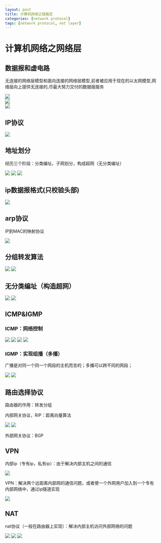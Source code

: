 ```yaml
---
layout: post
title: 计算机网络之链路层
categories: [network protocol]
tags: [network protocol, net layer] 
---
```


# 计算机网络之网络层

## 数据报和虚电路

无连接的网络层模型和面向连接的网络层模型,前者被应用于现在的以太网模型,网络层向上提供无连接的,尽最大努力交付的数据报服务
	
![]({{site.baseurl}}/assets/images/network_protocol_net_layer_01.png)	
![]({{site.baseurl}}/assets/images/network_protocol_net_layer_02.png)	
![]({{site.baseurl}}/assets/images/network_protocol_net_layer_03.png)
	
## IP协议

![]({{site.baseurl}}/assets/images/network_protocol_net_layer_04.png)

## 地址划分

经历三个阶段：分类编址，子网划分，构成超网（无分类编址）

![]({{site.baseurl}}/assets/images/network_protocol_net_layer_05.png)
![]({{site.baseurl}}/assets/images/network_protocol_net_layer_06.png)
![]({{site.baseurl}}/assets/images/network_protocol_net_layer_07.png)
	
## ip数据报格式(只校验头部)

![]({{site.baseurl}}/assets/images/network_protocol_net_layer_08.png)

## arp协议
	
IP到MAC的映射协议

![]({{site.baseurl}}/assets/images/network_protocol_net_layer_09.png)

## 分组转发算法

![]({{site.baseurl}}/assets/images/network_protocol_net_layer_10.png)
![]({{site.baseurl}}/assets/images/network_protocol_net_layer_11.png)
	
## 无分类编址（构造超网）

![]({{site.baseurl}}/assets/images/network_protocol_net_layer_12.png)
![]({{site.baseurl}}/assets/images/network_protocol_net_layer_13.png)

## ICMP&IGMP

### ICMP：网络控制

![]({{site.baseurl}}/assets/images/network_protocol_net_layer_14.png)
![]({{site.baseurl}}/assets/images/network_protocol_net_layer_15.png)
![]({{site.baseurl}}/assets/images/network_protocol_net_layer_16.png)
![]({{site.baseurl}}/assets/images/network_protocol_net_layer_17.png)

### IGMP：实现组播（多播）

广播是对同一个同一个网段的主机而言的；多播可以跨不同的网段；

![]({{site.baseurl}}/assets/images/network_protocol_net_layer_18.png)
![]({{site.baseurl}}/assets/images/network_protocol_net_layer_19.png)

## 路由选择协议
	
路由器的作用：转发分组

内部网关协议，RIP：距离向量算法

![]({{site.baseurl}}/assets/images/network_protocol_net_layer_20.png)
![]({{site.baseurl}}/assets/images/network_protocol_net_layer_21.png)

外部网关协议：BGP

## VPN
	
内部ip（专有ip，私有ip）：由于解决内部主机之间的通信

![]({{site.baseurl}}/assets/images/network_protocol_net_layer_22.png)

VPN：解决两个远距离内部网的通信问题，或者使一个外网用户加入到一个专有内部网络中，通过ip隧道实现

![]({{site.baseurl}}/assets/images/network_protocol_net_layer_23.png)
	
## NAT

nat协议（一般在路由器上实现）：解决内部主机访问外部网络的问题

![]({{site.baseurl}}/assets/images/network_protocol_net_layer_24.png)
![]({{site.baseurl}}/assets/images/network_protocol_net_layer_25.png)
![]({{site.baseurl}}/assets/images/network_protocol_net_layer_26.png)
	